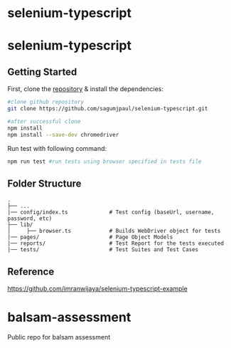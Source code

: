 # selenium-typescript
# selenium-typescript
## Getting Started

First, clone the [repository](https://github.com/sagumjpaul/selenium-typescript.git) & install the dependencies:

```bash
#clone github repository
git clone https://github.com/sagumjpaul/selenium-typescript.git

#after successful clone
npm install
npm install --save-dev chromedriver
```

Run test with following command:
```bash
npm run test #run tests using browser specified in tests file

```

## Folder Structure

```
.
├── ...
|── config/index.ts             # Test config (baseUrl, username, password, etc)
├── lib/
│     ├── browser.ts            # Builds WebDriver object for tests
|── pages/                      # Page Object Models
|── reports/                    # Test Report for the tests executed
|── tests/                      # Test Suites and Test Cases
```

## Reference
https://github.com/imranwijaya/selenium-typescript-example

# balsam-assessment
Public repo for balsam assessment
